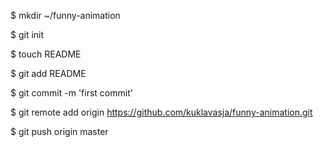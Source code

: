 $ mkdir ~/funny-animation

$ git init

$ touch README

$ git add README

$ git commit -m 'first commit'

$ git remote add origin https://github.com/kuklavasja/funny-animation.git

$ git push origin master


